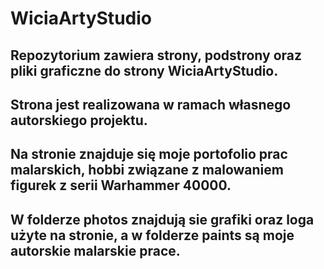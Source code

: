 # WiciaArtyStudio

## Repozytorium zawiera strony, podstrony oraz pliki graficzne do strony WiciaArtyStudio.

## Strona jest realizowana w ramach własnego autorskiego projektu.

## Na stronie znajduje się moje portofolio prac malarskich, hobbi związane z malowaniem figurek z serii Warhammer 40000.

## W folderze photos znajdują sie grafiki oraz loga użyte na stronie, a w folderze paints są moje autorskie malarskie prace.
